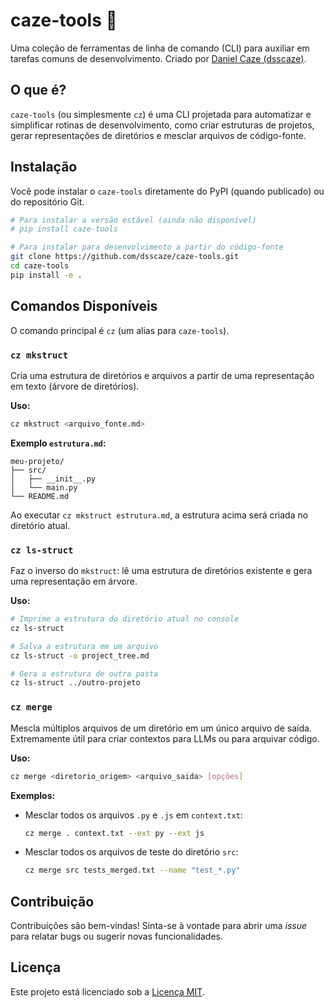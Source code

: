 
# caze-tools 🧰

Uma coleção de ferramentas de linha de comando (CLI) para auxiliar em tarefas comuns de desenvolvimento. Criado por [Daniel Caze (dsscaze)](https://github.com/dsscaze).

## O que é?

`caze-tools` (ou simplesmente `cz`) é uma CLI projetada para automatizar e simplificar rotinas de desenvolvimento, como criar estruturas de projetos, gerar representações de diretórios e mesclar arquivos de código-fonte.

## Instalação

Você pode instalar o `caze-tools` diretamente do PyPI (quando publicado) ou do repositório Git.

```bash
# Para instalar a versão estável (ainda não disponível)
# pip install caze-tools

# Para instalar para desenvolvimento a partir do código-fonte
git clone https://github.com/dsscaze/caze-tools.git
cd caze-tools
pip install -e .
```

## Comandos Disponíveis

O comando principal é `cz` (um alias para `caze-tools`).

### `cz mkstruct`

Cria uma estrutura de diretórios e arquivos a partir de uma representação em texto (árvore de diretórios).

**Uso:**
```bash
cz mkstruct <arquivo_fonte.md>
```

**Exemplo `estrutura.md`:**
```
meu-projeto/
├── src/
│   ├── __init__.py
│   └── main.py
└── README.md
```

Ao executar `cz mkstruct estrutura.md`, a estrutura acima será criada no diretório atual.

### `cz ls-struct`

Faz o inverso do `mkstruct`: lê uma estrutura de diretórios existente e gera uma representação em árvore.

**Uso:**
```bash
# Imprime a estrutura do diretório atual no console
cz ls-struct

# Salva a estrutura em um arquivo
cz ls-struct -o project_tree.md

# Gera a estrutura de outra pasta
cz ls-struct ../outro-projeto
```

### `cz merge`

Mescla múltiplos arquivos de um diretório em um único arquivo de saída. Extremamente útil para criar contextos para LLMs ou para arquivar código.

**Uso:**
```bash
cz merge <diretorio_origem> <arquivo_saida> [opções]
```

**Exemplos:**

- Mesclar todos os arquivos `.py` e `.js` em `context.txt`:
  ```bash
  cz merge . context.txt --ext py --ext js
  ```

- Mesclar todos os arquivos de teste do diretório `src`:
  ```bash
  cz merge src tests_merged.txt --name "test_*.py"
  ```

## Contribuição

Contribuições são bem-vindas! Sinta-se à vontade para abrir uma *issue* para relatar bugs ou sugerir novas funcionalidades.

## Licença

Este projeto está licenciado sob a [Licença MIT](LICENSE).

